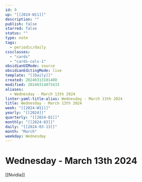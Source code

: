 ```yaml
---
id: 9
up: "[[2024-W11]]"
description: ""
publish: false
starred: false
status: ""
type: note
tags:
  - periodic/daily
cssclasses:
  - "cards"
  - "cards-cols-1"
obsidianUIMode: source
obsidianEditingMode: live
template: "[[Daily]]"
created: 20240313101408
modified: 20240314075433
aliases:
  - Wednesday - March 13th 2024
linter-yaml-title-alias: Wednesday - March 13th 2024
title: Wednesday - March 13th 2024
week: "[[2024-W11]]"
yearly: "[[2024]]"
quarterly: "[[2024-Q1]]"
monthly: "[[2024-03]]"
daily: "[[2024-03-13]]"
month: "March"
weekday: Wednesday
---
```


# Wednesday - March 13th 2024




[[Nvidia]]
